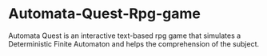 # Automata-Quest-Rpg-game
Automata Quest is an interactive text-based rpg game that simulates a Deterministic Finite Automaton and helps the comprehension of the subject.

